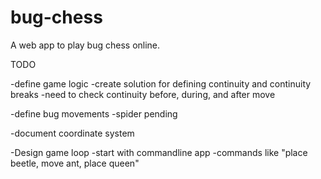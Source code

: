 # bug-chess
A web app to play bug chess online.

TODO

-define game logic
  -create solution for defining continuity and continuity breaks
  -need to check continuity before, during, and after move

-define bug movements
  -spider pending

-document coordinate system
  
-Design game loop
  -start with commandline app
  -commands like "place beetle, move ant, place queen"
